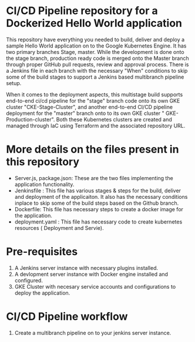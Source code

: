 # CI/CD Pipeline repository for a Dockerized Hello World application
This repository have everything you needed to build, deliver and deploy a sample Hello World application on to the Google Kubernetes Engine. It has two primary branches Stage, master. While the development is done onto the stage branch, production ready code is merged onto the Master branch through proper GitHub pull requests, review and approval process. There is a Jenkins file in each branch with the necessary "When" conditions to skip some of the build stages to support a Jenkins based multibranch pipeline setup.

When it comes to the deployment aspects, this multistage build supports end-to-end ci/cd pipeline for the "stage" branch code onto its own GKE cluster "CKE-Stage-Cluster", and another end-to-end CI/CD pipeline deployment for the "master" branch onto to its own GKE cluster " GKE-Production-cluster". Both these Kubernetes clusters are created and managed through IaC using Terraform and the associated repository URL.


# More details on the files present in this repository
 - Server.js, package.json: These are the two files implementing the application functionality.
 - Jenkinsfile : This file has various stages & steps for the build, deliver and deployment of the applicaiton. It also has the necessary conditions inplace to skip some of the build steps based on the Github branch.
 - Dockerfile: This file has necessary steps to create a docker image for the application.
 - deployment.yaml : This file has necessary code to create kubernetes resources ( Deployment and Servie).


# Pre-requisites

1. A Jenkins server instance with necessary plugins installed.
2. A devlopment server instance with Docker engine installed and configured.
3. GKE Cluster with necesary service accounts and configurations to deploy the application. 

# CI/CD Pipeline workflow

1. Create a multibranch pipeline on to your jenkins server instance.  
